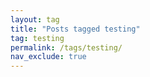 ```yaml
---
layout: tag
title: "Posts tagged testing"
tag: testing
permalink: /tags/testing/
nav_exclude: true
---
```

